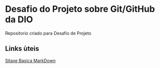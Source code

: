 # Desafio do Projeto sobre Git/GitHub da DIO
Repositorio criado para Desafio de Projeto

## Links ùteis
[Sitaxe Basica MarkDown](https://www.markdownguide.org/basic-syntax/)
